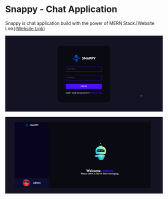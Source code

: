 # Snappy - Chat Application

Snappy is chat application build with the power of MERN Stack.[Website Link]([Website Link](https://studynotion-frontend.vercel.app/))

![login page](./images/snappy_login.png)

![home page](./images/snappy.png)
